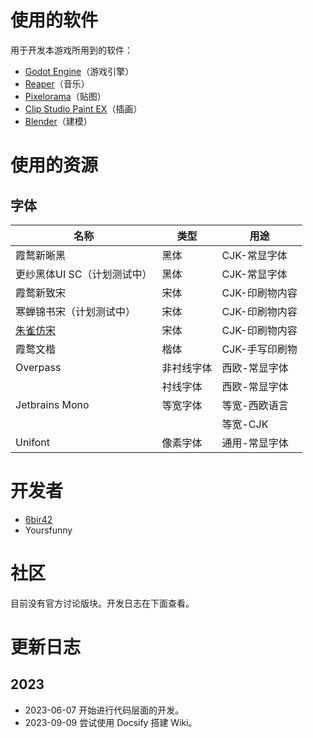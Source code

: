 # 使用的软件

用于开发本游戏所用到的软件：

- [Godot Engine](https://godotengine.org/)（游戏引擎）
- [Reaper](https://www.reaper.fm/)（音乐）
- [Pixelorama](https://orama-interactive.itch.io/pixelorama)（贴图）
- [Clip Studio Paint EX](https://www.clipstudio.net/en/)（插画）
- [Blender](https://www.blender.org/)（建模）



# 使用的资源

## 字体

| 名称                                                    | 类型       | 用途           |
| ------------------------------------------------------- | ---------- | -------------- |
| 霞鹜新晰黑                                              | 黑体       | CJK-常显字体   |
| 更纱黑体UI SC（计划测试中）                             | 黑体       | CJK-常显字体   |
| 霞鹜新致宋                                              | 宋体       | CJK-印刷物内容 |
| 寒蝉锦书宋（计划测试中）                                | 宋体       | CJK-印刷物内容 |
| [朱雀仿宋](https://www.maoken.com/freefonts/19542.html) | 宋体       | CJK-印刷物内容 |
| 霞鹜文楷                                                | 楷体       | CJK-手写印刷物 |
| Overpass                                                | 非衬线字体 | 西欧-常显字体  |
|                                                         | 衬线字体   | 西欧-常显字体  |
| Jetbrains Mono                                          | 等宽字体   | 等宽-西欧语言  |
|                                                         |            | 等宽-CJK       |
| Unifont                                                 | 像素字体   | 通用-常显字体  |



# 开发者

- [6bir42](http://tsugumi.top/)
- Yoursfunny



# 社区

目前没有官方讨论版块。开发日志在下面查看。



# 更新日志

## 2023

- 2023-06-07 开始进行代码层面的开发。
- 2023-09-09 尝试使用 Docsify 搭建 Wiki。